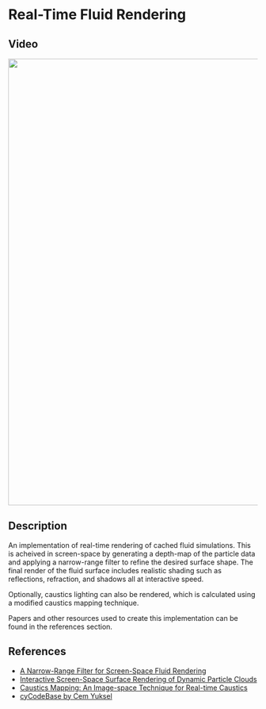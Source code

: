 # Real-Time Fluid Rendering

## Video

[<img src="https://img.youtube.com/vi/rzK7BJzq90k/maxresdefault.jpg" width="900"
/>](https://www.youtube.com/embed/rzK7BJzq90k)

## Description

An implementation of real-time rendering of cached fluid simulations. This is acheived in screen-space by generating a depth-map of the particle data and applying a narrow-range filter to refine the desired surface shape. The final render of the fluid surface includes realistic shading such as reflections, refraction, and shadows all at interactive speed.

Optionally, caustics lighting can also be rendered, which is calculated using a modified caustics mapping technique.

Papers and other resources used to create this implementation can be found in the references section.

## References

- [A Narrow-Range Filter for Screen-Space Fluid Rendering](https://ttnghia.github.io/posts/narrow-range-filter/)
- [Interactive Screen-Space Surface Rendering of Dynamic Particle Clouds](https://doi.org/10.1080/2151237X.2009.10129282)
- [Caustics Mapping: An Image-space Technique for Real-time Caustics](http://www.klayge.org/material/3_12/Caustics/caustics.pdf)
- [cyCodeBase by Cem Yuksel](https://www.cemyuksel.com/cyCodeBase/code.html)
